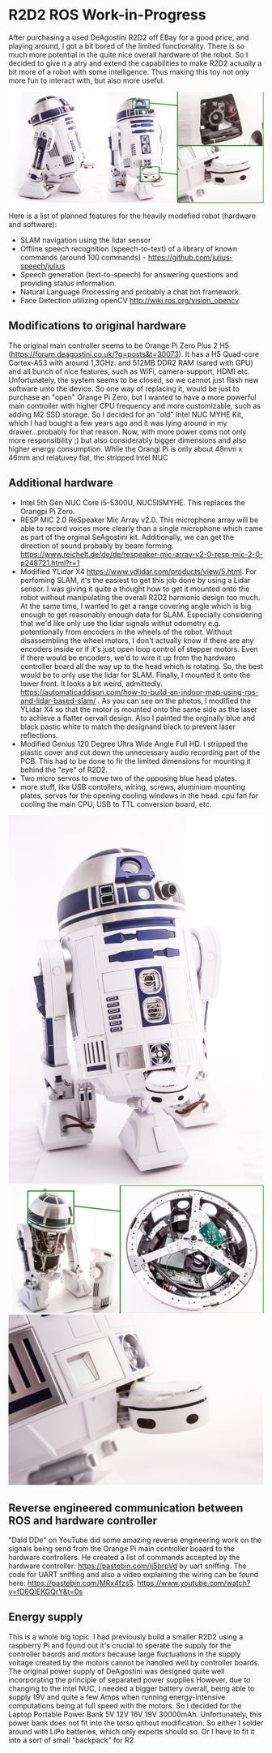 # R2D2 ROS Work-in-Progress
After purchasing a used DeAgostini R2D2 off EBay for a good price, and playing around, I got a bit bored of the limited functionality. There is so much more potential in the quite nice overall hardware of the robot. So I decided to give it a atry and extend the capabilities to make R2D2 actually a bit more of a robot with some intelligence. Thus making this toy not only more fun to interact with, but also more useful.


![Alt R2D2_front](images/R2D2_overview.jpg?raw=true "R2D2_overview")

Here is a list of planned features for the heavily modefied robot (hardware and software):
* SLAM navigation using the lidar sensor
* Offline speech recognition (speech-to-text) of a library of known commands (around 100 commands) - https://github.com/julius-speech/julius 
* Speech generation (text-to-speech) for answering questions and providing status information.
* Natural Language Processing and probably a chat bot framework. 
* Face Detection utilizing openCV http://wiki.ros.org/vision_opencv 

## Modifications to original hardware
The original main controller seems to be Orange Pi Zero Plus 2 H5 (https://forum.deagostini.co.uk/?g=posts&t=30073). It has a H5 Quad-core Cortex-A53 with around 1,3GHz. and 512MB DDR2 RAM (sared with GPU) and all bunch of nice features, such as WiFi, camera-support, HDMI etc. Unfortunately, the system seems to be closed, so we cannot just flash new software unto the device. So one way of replacing it, would be just to purchase an "open" Orange Pi Zero, but I wanted to have a more powerful main controller with higher CPU frequency and more customizable, such as adding M2 SSD storage. So I decided for an "old" Intel NUC MYHE Kit, which I had bought a few years ago and it was lying around in my drawer...probably for that reason. Now, with more power coms not only more responsibility ;) but also considerably bigger dimensions and also higher energy consumption. While the Orangi Pi is only about 48mm x 46mm and relatuvey flat, the stripped Intel NUC


## Additional hardware
* Intel 5th Gen NUC Core i5-5300U, NUC5I5MYHE. This replaces the Orangpi Pi Zero.
* RESP MIC 2.0 ReSpeaker Mic Array v2.0. This microphone array will be able to record voices more clearly than a single microphone which came as part of the orginal SeAgostini kit. Additionally, we can get the direction of sound probably by beam forming. https://www.reichelt.de/de/de/respeaker-mic-array-v2-0-resp-mic-2-0-p248721.html?r=1 
* Modified YLidar X4 https://www.ydlidar.com/products/view/5.html. For perfoming SLAM, it's the easiest to get this job done by using a Lidar sensor. I was giving it quite a thought how to get it mounted onto the robot without manipulating the overall R2D2 harmonic design too much. At the same time, I wanted to get a range covering angle which is big enough to get reasonably enough data for SLAM. Especially considering that we'd like only use the lidar signals withut odometry e.g. potentionally from encoders in the wheels of the robot. Without disassembling the wheel motors, I don't actually know if there are any encoders inside or if it's just open loop control of stepper motors. Even if there would be encoders, we'd to wire it up from the hardware controller board all the way up to the head which is rotating. So, the best would be to only use the lidar for SLAM. Finally, I mounted it onto the lower front. It looks a bit weird, admittedly. https://automaticaddison.com/how-to-build-an-indoor-map-using-ros-and-lidar-based-slam/ . As you can see on the photos, I modified the YLidar X4 so that the motor is mounted onto the same side as the laser to achieve a flatter oervall design. Also I painted the orginally blue and black pastic white to match the designand black to prevent laser reflections. 
* Modified Genius 120 Degree Ultra Wide Angle Full HD. I stripped the plastic cover and cut down the unnecessary audio recording part of the PCB. This had to be done to fir the limited dimensions for mounting it behind the "eye" of R2D2.
* Two micro servos to move two of the opposing blue head plates.
* more stuff, like USB contollers, wiring, screws, aluminium mounting plates, servos for the opening cooling windows in the head. cpu fan for cooling the main CPU, USB to TTL conversion board, etc. 

![Alt R2D2_front](images/R2D2_front.jpg?raw=true "R2D2_front")
![Alt R2D2_front](images/R2D2_details.jpg?raw=true "R2D2_details")
![Alt R2D2_front](images/R2D2_lidar.jpg?raw=true "R2D2_lidar")

## Reverse engineered communication between ROS and hardware controller
"Dald DDe" on YouTube did some amazing reverse engineering work on the signals being send from the Orange Pi main controller boaard to the hardware controllers. 
He created a list of commands accepted by the hardware controller: https://pastebin.com/ij5brpVd by uart sniffing. The code for UART sniffing and also a video explaining the wiring can be found here: https://pastebin.com/MRx4fzs5. https://www.youtube.com/watch?v=fD6QIEKGQrY&t=0s 

## Energy supply
This is a whole big topic. I had previously build a smaller R2D2 using a raspberry Pi and found out it's crucial to sperate the supply for the controller baords and motors because large fluctuations in the supply voltage created by the motors cannot be handled well by controller boards. The original power supply of DeAgostini was designed quite well incorporating the principle of separated power supplies However, due to changing to the intel NUC, I needed a bigger battery overall, being able to supply 19V and quite a few Amps when running energy-intensive computations being at full speed with the motors. So I decided for the Laptop Portable Power Bank 5V 12V 16V 19V 30000mAh. Unfortunately, this power bank does not fit into the torso qithout modification. So either I solder around with LiPo batteries, which only experts should so. Or I have to fit it into a sort of small "backpack" for R2.
